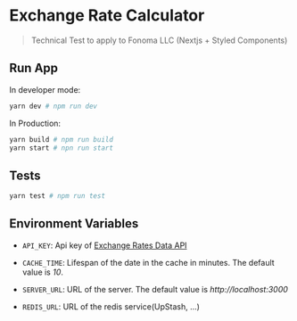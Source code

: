 # Exchange Rate Calculator
> Technical Test to apply to Fonoma LLC (Nextjs + Styled Components)

## Run App

In developer mode:

```bash
yarn dev # npm run dev
```

In Production:

```bash
yarn build # npm run build
yarn start # npn run start
```


## Tests

```bash
yarn test # npm run test
```


## Environment Variables

* `API_KEY`: Api key of [Exchange Rates Data API](https://apilayer.com/marketplace/exchangerates_data-api)

* `CACHE_TIME`: Lifespan of the date in the cache in minutes. The default value is _10_.

* `SERVER_URL`: URL of the server. The default value is _http://localhost:3000_

* `REDIS_URL`: URL of the redis service(UpStash, ...)
